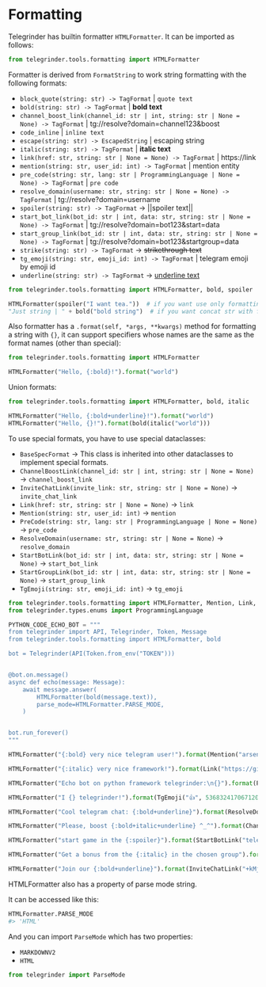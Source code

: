 # Formatting

Telegrinder has builtin formatter `HTMLFormatter`.
It can be imported as follows:

```python
from telegrinder.tools.formatting import HTMLFormatter
```

Formatter is derived from `FormatString` to work string formatting with the following formats:

* `block_quote(string: str) -> TagFormat` | `quote text`
* `bold(string: str) -> TagFormat` | **bold text**
* `channel_boost_link(channel_id: str | int, string: str | None = None) -> TagFormat` | tg://resolve?domain=channel123&boost
* `code_inline` | `inline text`
* `escape(string: str) -> EscapedString` | escaping string
* `italic(string: str) -> TagFormat` | __italic text__
* `link(href: str, string: str | None = None) -> TagFormat` | https://link
* `mention(string: str, user_id: int) -> TagFormat` | mention entity
* `pre_code(string: str, lang: str | ProgrammingLanguage | None = None) -> TagFormat` | ```pre code```
* `resolve_domain(username: str, string: str | None = None) -> TagFormat` | tg://resolve?domain=username
* `spoiler(string: str) -> TagFormat` -> ||spoiler text||
* `start_bot_link(bot_id: str | int, data: str, string: str | None = None) -> TagFormat` | tg://resolve?domain=bot123&start=data
* `start_group_link(bot_id: str | int, data: str, string: str | None = None) -> TagFormat` | tg://resolve?domain=bot123&startgroup=data
* `strike(string: str) -> TagFormat` -> ~~strikethrough text~~
* `tg_emoji(string: str, emoji_id: int) -> TagFormat` | telegram emoji by emoji id
* `underline(string: str) -> TagFormat` -> <u>underline text</u>

```python
from telegrinder.tools.formatting import HTMLFormatter, bold, spoiler

HTMLFormatter(spoiler("I want tea."))  # if you want use only formatting functions
"Just string | " + bold("bold string")  # if you want concat str with formatting functions or HTMLFormatter instance (there's no difference between right or left)
```

Also formatter has a `.format(self, *args, **kwargs)` method for formatting a string with `{}`, it can support specifiers whose names are the same as the format names (other than special):

```python
from telegrinder.tools.formatting import HTMLFormatter

HTMLFormatter("Hello, {:bold}!").format("world")
```

Union formats:

```python
from telegrinder.tools.formatting import HTMLFormatter, bold, italic

HTMLFormatter("Hello, {:bold+underline}!").format("world")
HTMLFormatter("Hello, {}!").format(bold(italic("world")))
```

To use special formats, you have to use special dataclasses:
* `BaseSpecFormat` -> This class is inherited into other dataclasses to implement special formats.
* `ChannelBoostLink(channel_id: str | int, string: str | None = None)` -> `channel_boost_link`
* `InviteChatLink(invite_link: str, string: str | None = None)` -> `invite_chat_link`
* `Link(href: str, string: str | None = None)` -> `link`
* `Mention(string: str, user_id: int)` -> `mention`
* `PreCode(string: str, lang: str | ProgrammingLanguage | None = None)` -> `pre_code`
* `ResolveDomain(username: str, string: str | None = None)` -> `resolve_domain`
* `StartBotLink(bot_id: str | int, data: str, string: str | None = None)` -> `start_bot_link`
* `StartGroupLink(bot_id: str | int, data: str, string: str | None = None)` -> `start_group_link`
* `TgEmoji(string: str, emoji_id: int)` -> `tg_emoji`

```python
from telegrinder.tools.formatting import HTMLFormatter, Mention, Link, CodeBlock
from telegrinder.types.enums import ProgrammingLanguage

PYTHON_CODE_ECHO_BOT = """
from telegrinder import API, Telegrinder, Token, Message
from telegrinder.tools.formatting import HTMLFormatter, bold

bot = Telegrinder(API(Token.from_env("TOKEN")))


@bot.on.message()
async def echo(message: Message):
    await message.answer(
        HTMLFormatter(bold(message.text)),
        parse_mode=HTMLFormatter.PARSE_MODE,
    )


bot.run_forever()
"""

HTMLFormatter("{:bold} very nice telegram user!").format(Mention("arseny", 549019276))

HTMLFormatter("{:italic} very nice framework!").format(Link("https://github.com/timoniq/telegrinder", "telegrinder"))

HTMLFormatter("Echo bot on python framework telegrinder:\n{}").format(PreCode(PYTHON_CODE_ECHO_BOT, ProgrammingLanguage.PYTHON))

HTMLFormatter("I {} telegrinder!").format(TgEmoji("👍", 5368324170671202286))

HTMLFormatter("Cool telegram chat: {:bold+underline}").format(ResolveDomain("botoforum", "botoforum chat"))

HTMLFormatter("Please, boost {:bold+italic+underline} ^_^").format(ChannelBoostLink("hurricaneivykiosk", "Arseny's channel"))

HTMLFormatter("start game in the {:spoiler}").format(StartBotLink("telegrinder_bot", "game", "bot ^_^"))

HTMLFormatter("Get a bonus from the {:italic} in the chosen group").format(StartGroupLink("nice123_bot", "get_bonus", "nice cool bot"))

HTMLFormatter("Join our {:bold+underline}").format(InviteChatLink("+kMj2234KklsSka2-", "chat"))
```

HTMLFormatter also has a property of parse mode string.

It can be accessed like this:

```python
HTMLFormatter.PARSE_MODE
#> 'HTML'
```

And you can import `ParseMode` which has two properties:
* `MARKDOWNV2`
* `HTML`

```python
from telegrinder import ParseMode
```

